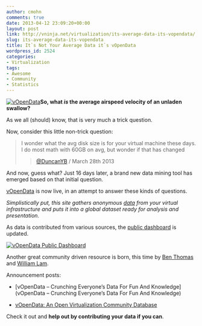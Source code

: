 ```yaml
---
author: cmohn
comments: true
date: 2013-04-12 23:09:20+00:00
layout: post
link: http://vninja.net/virtualization/its-average-data-its-vopendata/
slug: its-average-data-its-vopendata
title: It`s Not Your Average Data it`s vOpenData
wordpress_id: 2524
categories:
- Virtualization
tags:
- Awesome
- Community
- Statistics
---
```


[![vOpenData](http://vninja.net/wordpress/wp-content/uploads/2013/04/vOpenData-2013-04-13-00-45-45.jpg)](http://vninja.net/wordpress/wp-content/uploads/2013/04/vOpenData-2013-04-13-00-45-45.jpg)**So, what _is_ the average airspeed velocity of an unladen swallow?**

As we all (should) know, that is very much a trick question.

Now, consider this little non-trick question:


<blockquote>I wonder what the avg disk size is for your virtual machine these days. I do most math with 60GB on avg, but wonder if that has changed

> 
> [@DuncanYB](https://twitter.com/DuncanYB/status/317269670195507203) / March 28th 2013
> 
> 
</blockquote>




And now, guess what? Just 16 days later, a brand new data mining tool has emerged based on that initial question.


[vOpenData](http://www.vopendata.org) is now live, in an attempt to answer these kinds of questions.

_Simplistically put, this site gathers anonymous [data](http://www.vopendata.org/pages/data_faq) from your virtual infrastructure and puts it into a global dataset ready for analysis and presentation._

As data is contributed from various sources, the [public dashboard](http://dash.vopendata.org/public) is updated.

[![vOpenData Public Dashboard](http://vninja.net/wordpress/wp-content/uploads/2013/04/vOpenData-Public-Dashboard-2013-04-13-01-06-15-1024x600.jpg)](http://dash.vopendata.org/public)

Another great community driven resource is born, this time by [Ben Thomas](https://twitter.com/wazoo) and [William Lam](https://twitter.com/lamw).

Announcement posts:



	
  * [vOpenData – Crunching Everyone’s Data For Fun And Knowledge](vOpenData – Crunching Everyone’s Data For Fun And Knowledge)

	
  * [vOpenData: An Open Virtualization Community Database](http://www.virtuallyghetto.com/2013/04/vopendata-open-virtualization-community.html)


Check it out and **help out by contributing your data if you can**.
